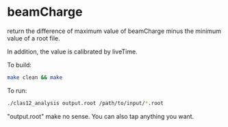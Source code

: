 # beamCharge

return the difference of maximum value of beamCharge minus the minimum value of a root file.

In addition, the value is calibrated by liveTime.


To build:

```bash
make clean && make
```

To run:
```bash
./clas12_analysis output.root /path/to/input/*.root
```

"output.root" make no sense. You can also tap anything you want.
